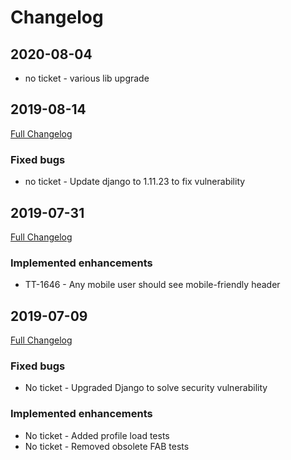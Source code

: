 # Changelog

## 2020-08-04

- no ticket - various lib upgrade

## 2019-08-14
[Full Changelog](https://github.com/uktrade/directory-tests/pull/176/files)

### Fixed bugs

- no ticket - Update django to 1.11.23 to fix vulnerability


## 2019-07-31
[Full Changelog](https://github.com/uktrade/directory-tests/pull/169/files)

### Implemented enhancements

- TT-1646 - Any mobile user should see mobile-friendly header

## 2019-07-09
[Full Changelog](https://github.com/uktrade/directory-tests/pull/168/files)

### Fixed bugs
- No ticket - Upgraded Django to solve security vulnerability

### Implemented enhancements
- No ticket - Added profile load tests
- No ticket - Removed obsolete FAB tests
